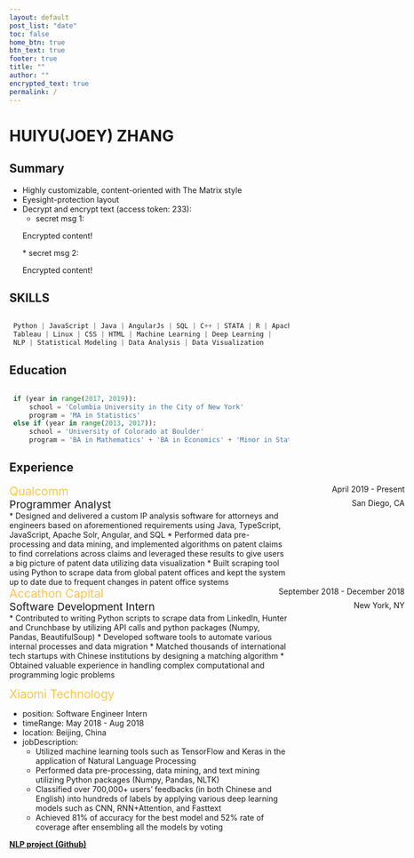 ```yaml
---
layout: default
post_list: "date"
toc: false
home_btn: true
btn_text: true
footer: true
title: ""
author: ""
encrypted_text: true
permalink: /
---
```


# HUIYU(JOEY) ZHANG

##  Summary
* Highly customizable, content-oriented with The Matrix style
* Eyesight-protection layout
* Decrypt and encrypt text (access token: 233): 
  * secret msg 1: 
  <p class="encrypted" id="/MZAf/PKx9jpw8/Jnp7XQQFki2ibGnArZP46W+keVThXquhWwFROEFnbY8eC57Tw==">Encrypted content!</p>
  * secret msg 2: 
  <p class="encrypted" id="G7D+0370pNmixIP1j7teCg1jtm9XCdOWYFH61lcM0LYWlT0hB3rS9raIs=">Encrypted content!</p>


## SKILLS
```python

 Python | JavaScript | Java | AngularJs | SQL | C++ | STATA | R | Apache Solr | SAS | 
 Tableau | Linux | CSS | HTML | Machine Learning | Deep Learning |
 NLP | Statistical Modeling | Data Analysis | Data Visualization

```
## Education
```python

 if (year in range(2017, 2019)):
     school = 'Columbia University in the City of New York'
     program = 'MA in Statistics'
 else if (year in range(2013, 2017)):
     school = 'University of Colorado at Boulder'
     program = 'BA in Mathematics' + 'BA in Economics' + 'Minor in Statistics'

```

## Experience
<div><span style="color:#ffc547; font-size:21px"> Qualcomm </span><span style="position:absolute; right:20px"> April 2019 - Present</span></div>
<div><span style="font-size:19px; left:60px">Programmer Analyst</span><span style="position:absolute; right:20px">San Diego, CA</span></div>
* Designed and delivered a custom IP analysis software for attorneys and engineers based on aforementioned requirements using Java, TypeScript, JavaScript, Apache Solr, Angular, and SQL 
* Performed data pre-processing and data mining, and implemented algorithms on patent claims to find correlations across claims and leveraged these results to give users a big picture of patent data utilizing data visualization
* Built scraping tool using Python to scrape data from global patent offices and kept the system up to date due to frequent changes in patent office systems

<div><span style="color:#ffc547; font-size:21px"> Accathon Capital </span><span style="position:absolute; right:20px"> September 2018 - December 2018</span></div>
<div><span style="font-size:19px; left:50px">Software Development Intern</span><span style="position:absolute; right:20px">New York, NY</span></div>
* Contributed to writing Python scripts to scrape data from LinkedIn, Hunter and Crunchbase by utilizing API calls and python packages (Numpy, Pandas, BeautifulSoup)
* Developed software tools to automate various internal processes and data migration
* Matched thousands of international tech startups with Chinese institutions by designing a matching algorithm
* Obtained valuable experience in handling complex computational and programming logic problems

<span style="color:#ffc547; font-size:21px"> Xiaomi Technology </span>
* position: Software Engineer Intern
* timeRange: May 2018 - Aug 2018
* location: Beijing, China
* jobDescription: 
	* Utilized machine learning tools such as TensorFlow and Keras in the application of Natural Language Processing
	* Performed data pre-processing, data mining, and text mining utilizing Python packages (Numpy, Pandas, NLTK)
	* Classified over 700,000+ users’ feedbacks (in both Chinese and English) into hundreds of labels by applying various deep learning models such as CNN, RNN+Attention, and Fasttext
	* Achieved 81% of accuracy for the best model and 52% rate of coverage after ensembling all the models by voting

[**NLP project (Github)**](https://github.com/Jooooooooooey/NLP-Classification)

